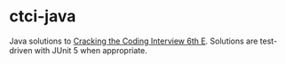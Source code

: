 # ctci-java
Java solutions to [Cracking the Coding Interview 6th E](http://www.crackingthecodinginterview.com/).  Solutions are test-driven with JUnit 5 when appropriate.
